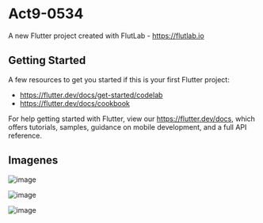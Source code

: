 # Act9-0534

A new Flutter project created with FlutLab - https://flutlab.io

## Getting Started

A few resources to get you started if this is your first Flutter project:

- https://flutter.dev/docs/get-started/codelab
- https://flutter.dev/docs/cookbook

For help getting started with Flutter, view our
https://flutter.dev/docs, which offers tutorials,
samples, guidance on mobile development, and a full API reference.

## Imagenes

![image](https://github.com/HectorRezaRamirez18/Act9-0534/assets/143548137/23f8248a-cdc4-40c7-95cd-29f2a58be9a1)

![image](https://github.com/HectorRezaRamirez18/Act9-0534/assets/143548137/9a3b0692-a1eb-45e1-95d6-73c8f98bca17)

![image](https://github.com/HectorRezaRamirez18/Act9-0534/assets/143548137/1bd3ea95-c3f3-4dd7-979b-457f37290c50)


